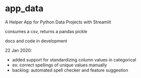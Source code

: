 # app_data
 A Helper App for Python Data Projects with Streamlit
 
 consumes a csv, returns a pandas pickle
 
 docs and code in development

22 Jan 2020:
- added support for standardizing column values in categorical
- ex: correct spellings of unique values manually
- backlog: automated spell checker and feature suggestion
